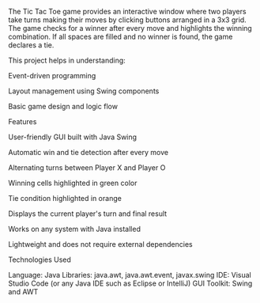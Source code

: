The Tic Tac Toe game provides an interactive window where two players take turns making their moves by clicking buttons arranged in a 3x3 grid.
The game checks for a winner after every move and highlights the winning combination.
If all spaces are filled and no winner is found, the game declares a tie.

This project helps in understanding:

Event-driven programming

Layout management using Swing components

Basic game design and logic flow

Features

User-friendly GUI built with Java Swing

Automatic win and tie detection after every move

Alternating turns between Player X and Player O

Winning cells highlighted in green color

Tie condition highlighted in orange

Displays the current player's turn and final result

Works on any system with Java installed

Lightweight and does not require external dependencies

Technologies Used

Language: Java
Libraries: java.awt, java.awt.event, javax.swing
IDE: Visual Studio Code (or any Java IDE such as Eclipse or IntelliJ)
GUI Toolkit: Swing and AWT
